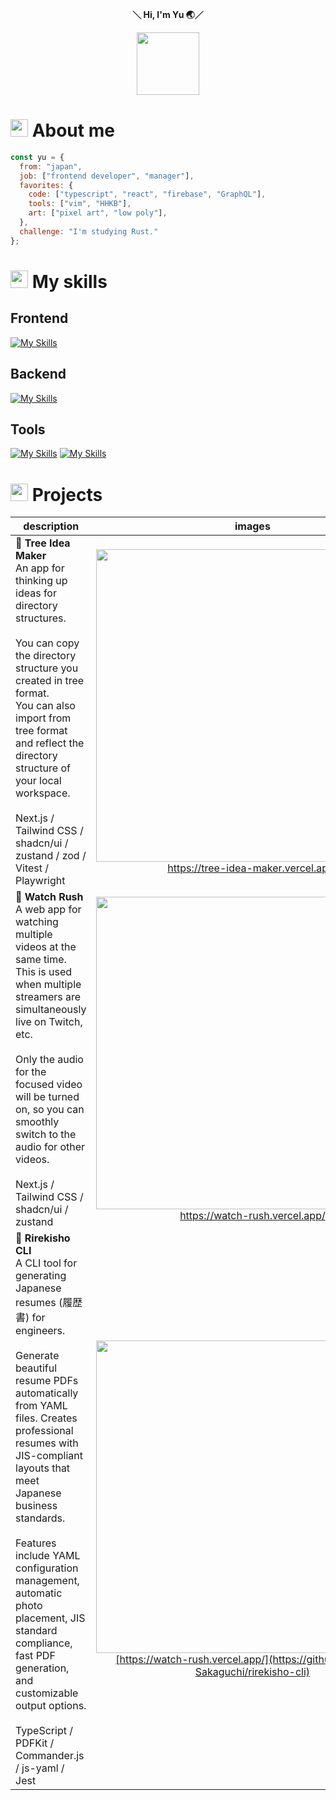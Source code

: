 <div align="center">
  <p>
    <strong>＼ Hi, I'm Yu 🌏／</strong>
  </p>
  <image width="100" src="https://user-images.githubusercontent.com/16290220/232821951-fd607f5b-2fc8-409d-a961-d6a6d958eb9e.gif" />
</div>

# <img src="https://user-images.githubusercontent.com/16290220/232822554-75b49232-e2fa-4a1c-b561-3caff7fa3ed0.png" width="28" /> About me

```javascript
const yu = {
  from: "japan",
  job: ["frontend developer", "manager"],
  favorites: {
    code: ["typescript", "react", "firebase", "GraphQL"],
    tools: ["vim", "HHKB"],
    art: ["pixel art", "low poly"],
  },
  challenge: "I'm studying Rust."
};
```


# <img src="https://user-images.githubusercontent.com/16290220/232822554-75b49232-e2fa-4a1c-b561-3caff7fa3ed0.png" width="28" /> My skills

## Frontend
[![My Skills](https://skillicons.dev/icons?theme=light&i=html,css,js,ts,jquery,react,nextjs,vue,nuxtjs,threejs,tailwind,vite,webpack,gulp,flutter)](https://skillicons.dev)

## Backend
[![My Skills](https://skillicons.dev/icons?theme=light&i=nodejs,php,java,firebase,supabase,gcp,graphql,apollo,docker)](https://skillicons.dev)

## Tools
[![My Skills](https://skillicons.dev/icons?theme=light&i=vscode,vim,neovim)](https://skillicons.dev)
[![My Skills](https://skillicons.dev/icons?theme=light&i=xd,photoshop,pr,figma,blender,unity)](https://skillicons.dev)



# <img src="https://user-images.githubusercontent.com/16290220/232822554-75b49232-e2fa-4a1c-b561-3caff7fa3ed0.png" width="28" /> Projects

| description  | images |
| ------------- | :-------------: |
| **📂 Tree Idea Maker** <br>An app for thinking up ideas for directory structures.<br><br>You can copy the directory structure you created in tree format.<br>You can also import from tree format and reflect the directory structure of your local workspace.<br><br> Next.js / Tailwind CSS / shadcn/ui / zustand / zod / Vitest / Playwright | <a href="https://tree-idea-maker.vercel.app/"><img src="https://github.com/user-attachments/assets/0ff8f8bc-34b3-4931-a4aa-0fd341e36695" width="500px" /><br>https://tree-idea-maker.vercel.app/</a> |
| **🥊 Watch Rush** <br>A web app for watching multiple videos at the same time.<br>This is used when multiple streamers are simultaneously live on Twitch, etc.<br><br>Only the audio for the focused video will be turned on, so you can smoothly switch to the audio for other videos.<br><br> Next.js / Tailwind CSS / shadcn/ui / zustand | <a href="https://watch-rush.vercel.app/"><img src="https://github.com/user-attachments/assets/b3263a11-066d-4587-9bef-9b2abd68bcb5" width="500px" /><br>https://watch-rush.vercel.app/</a> |
| **📄 Rirekisho CLI** <br>A CLI tool for generating Japanese resumes (履歴書) for engineers.<br><br>Generate beautiful resume PDFs automatically from YAML files. Creates professional resumes with JIS-compliant layouts that meet Japanese business standards.<br><br>Features include YAML configuration management, automatic photo placement, JIS standard compliance, fast PDF generation, and customizable output options.<br><br> TypeScript / PDFKit / Commander.js / js-yaml / Jest | <a href="https://github.com/Yuki-Sakaguchi/rirekisho-cli"><img src="https://github.com/user-attachments/assets/bf100c4e-3d7e-46ca-bc1e-e379534a1d03" width="500px" /><br>[https://watch-rush.vercel.app/](https://github.com/Yuki-Sakaguchi/rirekisho-cli)</a> |
